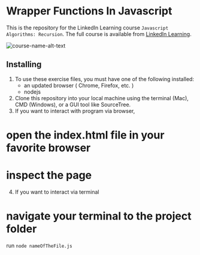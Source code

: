 # Wrapper Functions In Javascript
This is the repository for the LinkedIn Learning course `Javascript Algorithms: Recursion`. The full course is available from [LinkedIn Learning][lil-course-url].

![course-name-alt-text][lil-thumbnail-url] 



## Installing
1. To use these exercise files, you must have one of  the following installed:
	- an updated browser ( Chrome, Firefox, etc. )
	- nodejs 
2. Clone this repository into your local machine using the terminal (Mac), CMD (Windows), or a GUI tool like SourceTree.
3. If you want to interact with program via browser, 
# open the index.html file in your favorite browser 
# inspect the page
4. If you want to interact via terminal
# navigate your terminal to the project folder
 run `node nameOfTheFile.js`


[0]: # (Replace these placeholder URLs with actual course URLs)

[lil-course-url]: https://www.linkedin.com/learning/
[lil-thumbnail-url]: http://

